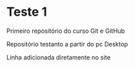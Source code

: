 # Teste 1
 Primeiro repositório do curso Git e GitHub

 Repositório testanto a partir do pc Desktop

 Linha adicionada diretamente no site
